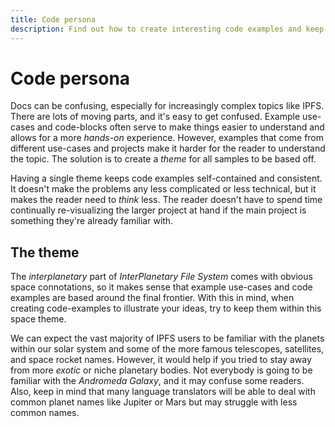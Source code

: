```yaml
---
title: Code persona
description: Find out how to create interesting code examples and keep the IPFS documentation consistent.
---
```


# Code persona

Docs can be confusing, especially for increasingly complex topics like IPFS. There are lots of moving parts, and it's easy to get confused. Example use-cases and code-blocks often serve to make things easier to understand and allows for a more _hands-on_ experience. However, examples that come from different use-cases and projects make it harder for the reader to understand the topic. The solution is to create a _theme_ for all samples to be based off.

Having a single theme keeps code examples self-contained and consistent. It doesn't make the problems any less complicated or less technical, but it makes the reader need to _think_ less. The reader doesn't have to spend time continually re-visualizing the larger project at hand if the main project is something they're already familiar with.

## The theme

The _interplanetary_ part of _InterPlanetary File System_ comes with obvious space connotations, so it makes sense that example use-cases and code examples are based around the final frontier. With this in mind, when creating code-examples to illustrate your ideas, try to keep them within this space theme.

We can expect the vast majority of IPFS users to be familiar with the planets within our solar system and some of the more famous telescopes, satellites, and space rocket names. However, it would help if you tried to stay away from more _exotic_ or niche planetary bodies. Not everybody is going to be familiar with the _Andromeda Galaxy_, and it may confuse some readers. Also, keep in mind that many language translators will be able to deal with common planet names like Jupiter or Mars but may struggle with less common names.
